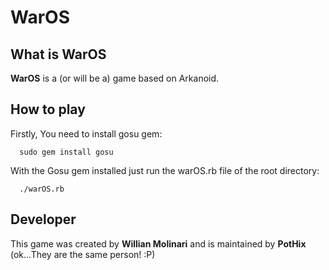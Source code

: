 # WarOS

## What is WarOS ##

**WarOS** is a (or will be a) game based on Arkanoid.

## How to play ##

Firstly, You need to install gosu gem:

      sudo gem install gosu

With the Gosu gem installed just run the warOS.rb file of the root directory:

      ./warOS.rb

## Developer ##

This game was created by **Willian Molinari** and is maintained by **PotHix** (ok...They are the same person! :P)
